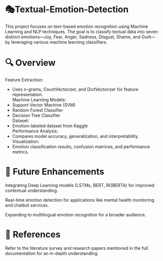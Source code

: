 # 🎭Textual-Emotion-Detection

This project focuses on text-based emotion recognition using Machine Learning and NLP techniques. The goal is to classify textual data into seven distinct emotions—Joy, Fear, Anger, Sadness, Disgust, Shame, and Guilt—by leveraging various machine learning classifiers.

# 🔍 Overview

Feature Extraction: 
  - Uses n-grams, CountVectorizer, and DictVectorizer for feature representation.</br>
Machine Learning Models: </br>
  - Support Vector Machine (SVM)
  - Random Forest Classifier
  - Decision Tree Classifier </br>
Dataset:
  - Emotion-labeled dataset from Kaggle </br>
Performance Analysis:
  - Compares model accuracy, generalization, and interpretability.</br>
Visualization:
  - Emotion classification results, confusion matrices, and performance metrics.

# 🚀 Future Enhancements
Integrating Deep Learning models (LSTMs, BERT, ROBERTA) for improved contextual understanding. 

Real-time emotion detection for applications like mental health monitoring and chatbot services.

Expanding to multilingual emotion recognition for a broader audience. 

# 📜 References
Refer to the literature survey and research papers mentioned in the full documentation for an in-depth understanding.
